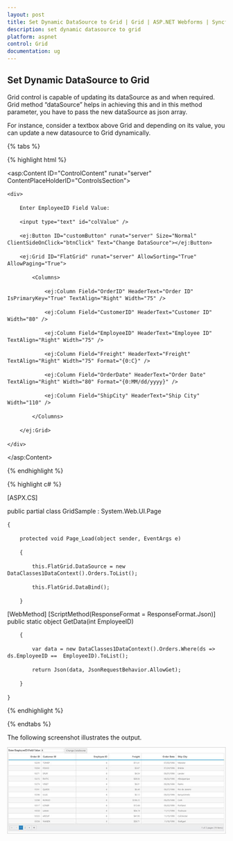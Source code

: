 ```yaml
---
layout: post
title: Set Dynamic DataSource to Grid | Grid | ASP.NET Webforms | Syncfusion
description: set dynamic datasource to grid
platform: aspnet
control: Grid
documentation: ug
---
```


## Set Dynamic DataSource to Grid

Grid control is capable of updating its dataSource as and when required. Grid method “dataSource” helps in achieving this and in this method parameter, you have to pass the new dataSource as json array.

For instance, consider a textbox above Grid and depending on its value, you can update a new datasource to Grid dynamically.

{% tabs %}

 {% highlight html %}

<asp:Content ID="ControlContent" runat="server" ContentPlaceHolderID="ControlsSection">

    <div>

        Enter EmployeeID Field Value:

        <input type="text" id="colValue" />

        <ej:Button ID="customButton" runat="server" Size="Normal" ClientSideOnClick="btnClick" Text="Change DataSource"></ej:Button>

        <ej:Grid ID="FlatGrid" runat="server" AllowSorting="True" AllowPaging="True">

            <Columns>

                <ej:Column Field="OrderID" HeaderText="Order ID" IsPrimaryKey="True" TextAlign="Right" Width="75" />

                <ej:Column Field="CustomerID" HeaderText="Customer ID" Width="80" />

                <ej:Column Field="EmployeeID" HeaderText="Employee ID" TextAlign="Right" Width="75" />

                <ej:Column Field="Freight" HeaderText="Freight" TextAlign="Right" Width="75" Format="{0:C}" />

                <ej:Column Field="OrderDate" HeaderText="Order Date" TextAlign="Right" Width="80" Format="{0:MM/dd/yyyy}" />

                <ej:Column Field="ShipCity" HeaderText="Ship City" Width="110" />

            </Columns>

        </ej:Grid>

    </div>

</asp:Content>



<script type="text/javascript">





function btnClick(args) { //updating dataSource in an external button click event

            var obj = $("#Grid").ejGrid("instance");

            var value = $("#colValue").val();

            //Add custom paramter to the server

            var query = new ej.Query().addParams("EmployeeID", value);



            //Creating ejDataManager with UrlAdaptor



            var dm = ej.DataManager({ url: "GridSample.aspx/GetData", adaptor: new ej.UrlAdaptor() });



            var promise = dm.executeQuery(query);



            promise.done(function (e) {

                //Assign the result to the grid dataSource using "dataSource" method.

                obj.dataSource(e.result);

            });



}

</script>

{% endhighlight %}

 {% highlight c# %}

[ASPX.CS]

public partial class GridSample : System.Web.UI.Page

    {

        protected void Page_Load(object sender, EventArgs e)

        {

            this.FlatGrid.DataSource = new DataClasses1DataContext().Orders.ToList();   

            this.FlatGrid.DataBind();

        }

[WebMethod]
[ScriptMethod(ResponseFormat = ResponseFormat.Json)]
public static object GetData(int EmployeeID)

        {

            var data = new DataClasses1DataContext().Orders.Where(ds => ds.EmployeeID ==  EmployeeID).ToList();

            return Json(data, JsonRequestBehavior.AllowGet);

        }

    }


{% endhighlight %}

{% endtabs %}
	
The following screenshot illustrates the output.

 ![C:/Users/ApoorvahR/Desktop/1.png](Set-Dynamic-DataSource-to-Grid_images/Set-Dynamic-DataSource-to-Grid_img1.png)


